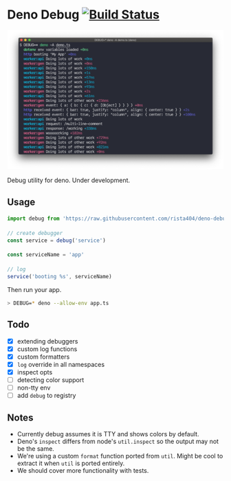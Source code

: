 # Deno Debug [![Build Status](https://travis-ci.org/rista404/deno-debug.svg?branch=master)](https://travis-ci.org/rista404/deno-debug)

<img width="647" src="demo.png">

Debug utility for deno. Under development.

## Usage

```javascript
import debug from 'https://raw.githubusercontent.com/rista404/deno-debug/master/debug.ts'

// create debugger
const service = debug('service')

const serviceName = 'app'

// log
service('booting %s', serviceName)
```

Then run your app.
```sh
> DEBUG=* deno --allow-env app.ts
```


## Todo

- [x] extending debuggers
- [x] custom log functions
- [x] custom formatters
- [x] `log` override in all namespaces
- [x] inspect opts
- [ ] detecting color support
- [ ] non-tty env
- [ ] add `debug` to registry 

## Notes

- Currently debug assumes it is TTY and shows colors by default.
- Deno's `inspect` differs from node's `util.inspect` so the output may not be the same.
- We're using a custom `format` function ported from `util`. Might be cool to extract it when `util` is ported entirely.
- We should cover more functionality with tests.
